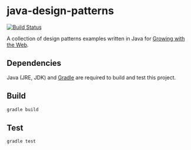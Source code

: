 # java-design-patterns

[![Build Status](http://img.shields.io/travis/GrowingWithTheWeb/java-design-patterns.svg?style=flat)](http://travis-ci.org/GrowingWithTheWeb/java-design-patterns)

A collection of design patterns examples written in Java for [Growing with the Web][1].



## Dependencies

Java (JRE, JDK) and [Gradle](https://gradle.org/) are required to build and test this project.



## Build

```bash
gradle build
```



## Test

```bash
gradle test
```



[1]: http://www.growingwiththeweb.com
